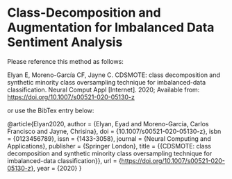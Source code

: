 # Class-Decomposition and Augmentation for Imbalanced Data Sentiment Analysis

Please reference this method as follows:

Elyan E, Moreno-García CF, Jayne C. CDSMOTE: class decomposition and synthetic minority class oversampling technique for imbalanced-data classification. Neural Comput Appl [Internet]. 2020; Available from: https://doi.org/10.1007/s00521-020-05130-z

or use the BibTex entry below:

@article{Elyan2020,
author = {Elyan, Eyad and Moreno-Garcia, Carlos Francisco and Jayne, Chrisina},
doi = {10.1007/s00521-020-05130-z},
isbn = {0123456789},
issn = {1433-3058},
journal = {Neural Computing and Applications},
publisher = {Springer London},
title = {{CDSMOTE: class decomposition and synthetic minority class oversampling technique for imbalanced-data classification}},
url = {https://doi.org/10.1007/s00521-020-05130-z},
year = {2020}
}